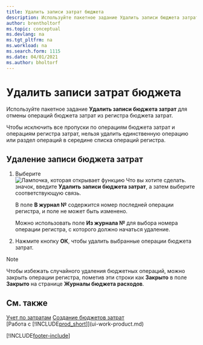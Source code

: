 ```yaml
---
title: Удалить записи затрат бюджета
description: Используйте пакетное задание Удалить записи бюджета затрат для отмены операций бюджета затрат из регистра бюджета затрат.
author: brentholtorf
ms.topic: conceptual
ms.devlang: na
ms.tgt_pltfrm: na
ms.workload: na
ms.search.form: 1115
ms.date: 04/01/2021
ms.author: bholtorf
---
```

# <a name="delete-cost-budget-entries"></a>Удалить записи затрат бюджета

Используйте пакетное задание **Удалить записи бюджета затрат** для отмены операций бюджета затрат из регистра бюджета затрат.  

Чтобы исключить все пропуски по операциям бюджета затрат и операциям регистра затрат, нельзя удалить единственную операцию или раздел операций в середине списка операций регистра.  

## <a name="to-delete-a-cost-budget-entry"></a>Удаление записи бюджета затрат

1. Выберите ![Лампочка, которая открывает функцию Что вы хотите сделать.](media/ui-search/search_small.png "Что вы хотите сделать") значок, введите **Удалить записи бюджета затрат**, а затем выберите соответствующую связь.  

    В поле **В журнал №** содержится номер последней операции регистра, и поле не может быть изменено.  

    Можно использовать поле **Из журнала №** для выбора номера операции регистра, с которого должно начаться удаление.  
2. Нажмите кнопку **ОК**, чтобы удалить выбранные операции бюджета затрат.  

> [!NOTE]  
> Чтобы избежать случайного удаления бюджетных операций, можно закрыть операции регистра, пометив эти строки как **Закрыто** в поле **Закрыто** на странице **Журналы бюджета расходов**.  

## <a name="see-also"></a>См. также

[Учет по затратам](finance-manage-cost-accounting.md)
[Создание бюджетов затрат](finance-create-cost-budgets.md)  
[Работа с [!INCLUDE[prod_short](includes/prod_short.md)]](ui-work-product.md)


[!INCLUDE[footer-include](includes/footer-banner.md)]
